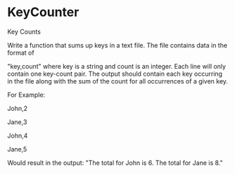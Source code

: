 KeyCounter
==========


Key Counts

Write a function that sums up keys in a text file. The file contains data in the format of

"key,count" where key is a string and count is an integer. Each line will only contain one key-count pair. The output should contain each key occurring in the file along with the sum of the count for all occurrences of a given key.

For Example:

John,2

Jane,3

John,4

Jane,5

Would result in the output: "The total for John is 6. The total for Jane is 8."
